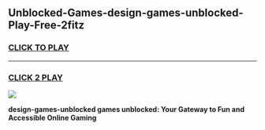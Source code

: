 
## Unblocked-Games-design-games-unblocked-Play-Free-2fitz
<h3>
<a href="https://premium76.site?title=design-games-unblocked&ref=15A">CLICK TO PLAY</a></h3>
<hr>

<h3>
<a href="https://premium76.site?title=design-games-unblocked&ref=15A">CLICK 2 PLAY</a>
  
</h3>

<a href="https://premium76.site?title=design-games-unblocked&ref=15A"><img src="https://clearcache.store/games.png"></a>


**design-games-unblocked games unblocked: Your Gateway to Fun and Accessible Online Gaming**
